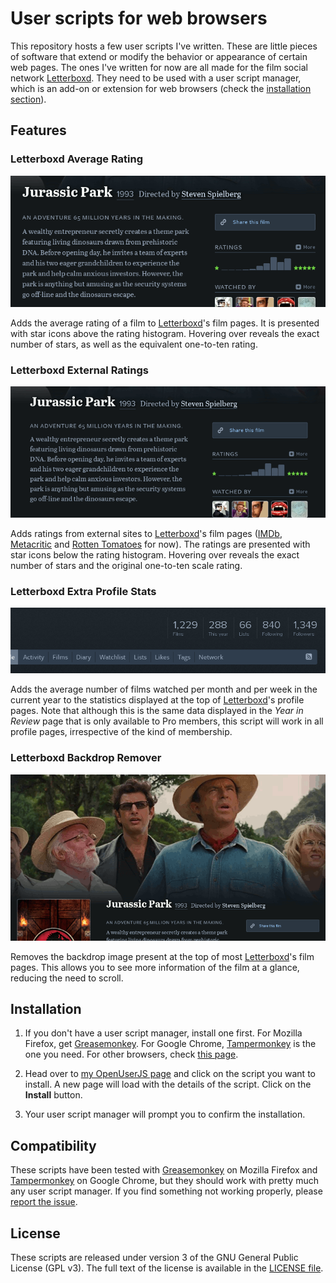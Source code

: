 # User scripts for web browsers

This repository hosts a few user scripts I've written. These are little pieces of software that extend or modify the behavior or appearance of certain web pages. The ones I've written for now are all made for the film social network [Letterboxd](http://letterboxd.com). They need to be used with a user script manager, which is an add-on or extension for web browsers (check the [installation section](#installation)).


## Features

### Letterboxd Average Rating

![Letterboxd Average Rating in action](img/letterboxd_average_rating_screenshot.gif)

Adds the average rating of a film to [Letterboxd](http://letterboxd.com)'s film pages. It is presented with star icons above the rating histogram. Hovering over reveals the exact number of stars, as well as the equivalent one-to-ten rating.

### Letterboxd External Ratings

![Letterboxd External Ratings in action](img/letterboxd_external_ratings_screenshot.gif)

Adds ratings from external sites to [Letterboxd](http://letterboxd.com)'s film pages ([IMDb](http://www.imdb.com/), [Metacritic](http://www.metacritic.com/) and [Rotten Tomatoes](http://www.rottentomatoes.com/) for now). The ratings are presented with star icons below the rating histogram. Hovering over reveals the exact number of stars and the original one-to-ten scale rating.

### Letterboxd Extra Profile Stats

![Letterboxd Extra Profile Stats in action](img/letterboxd_extra_profile_stats_screenshot.gif)

Adds the average number of films watched per month and per week in the current year to the statistics displayed at the top of [Letterboxd](http://letterboxd.com)'s profile pages. Note that although this is the same data displayed in the *Year in Review* page that is only available to Pro members, this script will work in all profile pages, irrespective of the kind of membership.

### Letterboxd Backdrop Remover

![Letterboxd Backdrop Remover in action](img/letterboxd_backdrop_remover_screenshot.gif)

Removes the backdrop image present at the top of most [Letterboxd](http://letterboxd.com)'s film pages. This allows you to see more information of the film at a glance, reducing the need to scroll.


## Installation

1. If you don't have a user script manager, install one first. For Mozilla Firefox, get [Greasemonkey](https://addons.mozilla.org/firefox/addon/greasemonkey/). For Google Chrome, [Tampermonkey](https://chrome.google.com/webstore/detail/tampermonkey/dhdgffkkebhmkfjojejmpbldmpobfkfo) is the one you need. For other browsers, check [this page](http://wiki.greasespot.net/Cross-browser_userscripting).

2. Head over to [my OpenUserJS page](https://openuserjs.org/users/rcalderong/scripts) and click on the script you want to install. A new page will load with the details of the script. Click on the **Install** button.

3. Your user script manager will prompt you to confirm the installation.


## Compatibility

These scripts have been tested with [Greasemonkey](https://addons.mozilla.org/firefox/addon/greasemonkey/) on Mozilla Firefox and [Tampermonkey](https://chrome.google.com/webstore/detail/tampermonkey/dhdgffkkebhmkfjojejmpbldmpobfkfo) on Google Chrome, but they should work with pretty much any user script manager. If you find something not working properly, please [report the issue](https://github.com/rcalderong/userscripts/issues).


## License

These scripts are released under version 3 of the GNU General Public License (GPL v3). The full text of the license is available in the [LICENSE file](LICENSE).